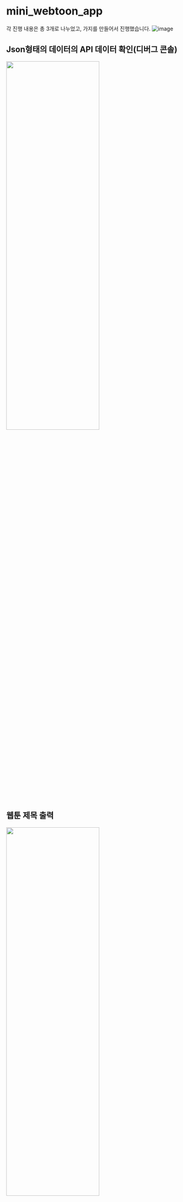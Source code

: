 # mini_webtoon_app
각 진행 내용은 총 3개로 나누었고, 가지를 만들어서 진행했습니다.
![image](https://github.com/Chochanguk/Webtton_App_Project_with_Flutter/assets/119058637/12930a76-0569-4559-ac15-1eb52274a11c)

## Json형태의 데이터의 API 데이터 확인(디버그 콘솔)
<img src="https://github.com/Chochanguk/Webtton_App_Project_with_Flutter/assets/119058637/3c015228-ad3a-4f39-8f4c-68d653574693" width=70% height=50%/>

## 웹툰 제목 출력
<img src="https://github.com/Chochanguk/Webtton_App_Project_with_Flutter/assets/119058637/bf746ad0-9968-49bf-b9fa-230c974462e8" width=70% height=50%/>


## 웹툰 card생성
<img src="https://github.com/Chochanguk/Webtton_App_Project_with_Flutter/assets/119058637/8eb59d6b-929c-434e-ae2f-33fab69bf778" width=30% height=30%/>

## 화면 전환 및 애니메이션 추가(화면 전환: PageRouteBuilder(transitionsBuilder:~~,pageBuilder: (context, anmation, secondaryAnimation) => ~~),Hero위젯(container를 떠다니게 하는 위젯))
<img src="https://github.com/Chochanguk/Webtton_App_Project_with_Flutter/assets/119058637/84a5cefb-2264-4b49-81b1-72eea33c1a2d" width=30% height=30%/>


# API서비스 및 로컬저장소에 저장
ApiService Class(웹툰정보 및 웹툰 불러오기),initPrefs(좋아요 기능),Navigator
=> ApiService클래스: 1.Url String 선언/ 2. Future 로 비동기 형태로 반환 repsone는 await/ 3. url은 Uri.Parse를 해서 선언/ 4. 코드가 성공이 (200)아니면 에러 처리/ 5. 각 인스턴스에 대해 변수로 받아서 return
## 최종 화면
<img src="https://github.com/Chochanguk/Webtton_App_Project_with_Flutter/assets/119058637/ee2e2b6e-0641-4127-816f-22fc6b3282a3" width=30% height=30%/>
<img src="https://github.com/Chochanguk/Webtton_App_Project_with_Flutter/assets/119058637/94c87925-f4bb-4980-828a-937dcd6d142c" width=30% height=30%/>
<img src="https://github.com/Chochanguk/Webtton_App_Project_with_Flutter/assets/119058637/ce7af623-cb2d-45e3-acf1-7978a9897b56" width=30% height=30%/>


